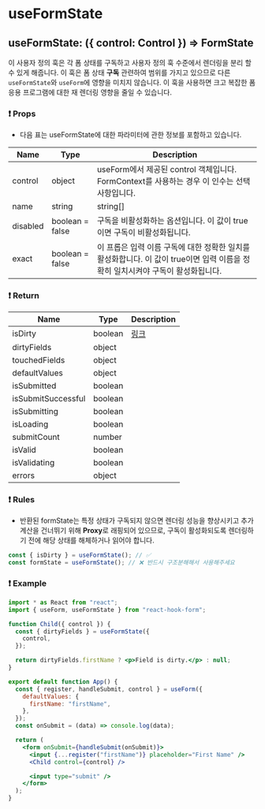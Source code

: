 # useFormState

## **useFormState: ({ control: Control }) => FormState**

이 사용자 정의 훅은 각 폼 상태를 구독하고 사용자 정의 훅 수준에서 렌더링을 분리 할 수 있게 해줍니다. 이 훅은 폼 상태 **구독** 관련하여 범위를 가지고 있으므로 다른 `useFormState`와 `useForm`에 영향을 미치지 않습니다. 이 훅을 사용하면 크고 복잡한 폼 응용 프로그램에 대한 재 렌더링 영향을 줄일 수 있습니다.

### ❗ Props

- 다음 표는 useFormState에 대한 파라미터에 관한 정보를 포함하고 있습니다.

| Name | Type | Description |
| --- | --- | --- |
| control | object | useForm에서 제공된 control 객체입니다. FormContext를 사용하는 경우 이 인수는 선택 사항입니다. |
| name | string | string[] | 하나의 입력 이름, 여러 개의 입력 이름 배열 또는 모든 입력의 formState 업데이트를 구독하기 위한 이름을 제공합니다. |
| disabled | boolean = false | 구독을 비활성화하는 옵션입니다. 이 값이 true이면 구독이 비활성화됩니다. |
| exact | boolean = false | 이 프롭은 입력 이름 구독에 대한 정확한 일치를 활성화합니다. 이 값이 true이면 입력 이름을 정확히 일치시켜야 구독이 활성화됩니다. |

### ❗ **Return**

| Name               | Type    | Description |
| ------------------ | ------- | ----------- |
| isDirty            | boolean | [링크]()    |
| dirtyFields        | object  |             |
| touchedFields      | object  |             |
| defaultValues      | object  |             |
| isSubmitted        | boolean |             |
| isSubmitSuccessful | boolean |             |
| isSubmitting       | boolean |             |
| isLoading          | boolean |             |
| submitCount        | number  |             |
| isValid            | boolean |             |
| isValidating       | boolean |             |
| errors             | object  |             |

### ❗ Rules

- 반환된 formState는 특정 상태가 구독되지 않으면 렌더링 성능을 향상시키고 추가 계산을 건너뛰기 위해 **Proxy**로 래핑되어 있으므로, 구독이 활성화되도록 렌더링하기 전에 해당 상태를 해체하거나 읽어야 합니다.

```jsx
const { isDirty } = useFormState(); // ✅
const formState = useFormState(); // ❌ 반드시 구조분해해서 사용해주세요
```

### ❗ Example

```jsx
import * as React from "react";
import { useForm, useFormState } from "react-hook-form";

function Child({ control }) {
  const { dirtyFields } = useFormState({
    control,
  });

  return dirtyFields.firstName ? <p>Field is dirty.</p> : null;
}

export default function App() {
  const { register, handleSubmit, control } = useForm({
    defaultValues: {
      firstName: "firstName",
    },
  });
  const onSubmit = (data) => console.log(data);

  return (
    <form onSubmit={handleSubmit(onSubmit)}>
      <input {...register("firstName")} placeholder="First Name" />
      <Child control={control} />

      <input type="submit" />
    </form>
  );
}
```
